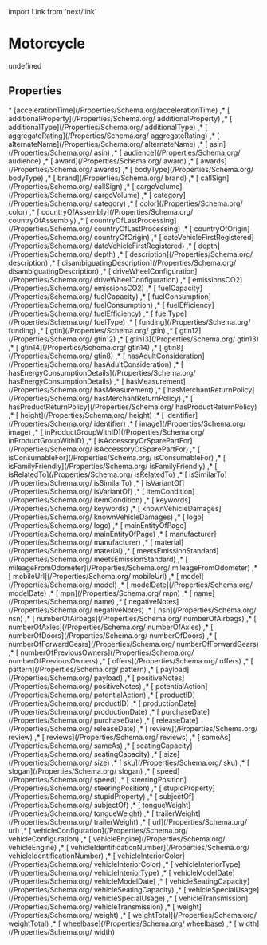 import Link from 'next/link'
# Motorcycle

undefined

## Properties

<Grid>
* [accelerationTime](/Properties/Schema.org/accelerationTime)
,* [ additionalProperty](/Properties/Schema.org/ additionalProperty)
,* [ additionalType](/Properties/Schema.org/ additionalType)
,* [ aggregateRating](/Properties/Schema.org/ aggregateRating)
,* [ alternateName](/Properties/Schema.org/ alternateName)
,* [ asin](/Properties/Schema.org/ asin)
,* [ audience](/Properties/Schema.org/ audience)
,* [ award](/Properties/Schema.org/ award)
,* [ awards](/Properties/Schema.org/ awards)
,* [ bodyType](/Properties/Schema.org/ bodyType)
,* [ brand](/Properties/Schema.org/ brand)
,* [ callSign](/Properties/Schema.org/ callSign)
,* [ cargoVolume](/Properties/Schema.org/ cargoVolume)
,* [ category](/Properties/Schema.org/ category)
,* [ color](/Properties/Schema.org/ color)
,* [ countryOfAssembly](/Properties/Schema.org/ countryOfAssembly)
,* [ countryOfLastProcessing](/Properties/Schema.org/ countryOfLastProcessing)
,* [ countryOfOrigin](/Properties/Schema.org/ countryOfOrigin)
,* [ dateVehicleFirstRegistered](/Properties/Schema.org/ dateVehicleFirstRegistered)
,* [ depth](/Properties/Schema.org/ depth)
,* [ description](/Properties/Schema.org/ description)
,* [ disambiguatingDescription](/Properties/Schema.org/ disambiguatingDescription)
,* [ driveWheelConfiguration](/Properties/Schema.org/ driveWheelConfiguration)
,* [ emissionsCO2](/Properties/Schema.org/ emissionsCO2)
,* [ fuelCapacity](/Properties/Schema.org/ fuelCapacity)
,* [ fuelConsumption](/Properties/Schema.org/ fuelConsumption)
,* [ fuelEfficiency](/Properties/Schema.org/ fuelEfficiency)
,* [ fuelType](/Properties/Schema.org/ fuelType)
,* [ funding](/Properties/Schema.org/ funding)
,* [ gtin](/Properties/Schema.org/ gtin)
,* [ gtin12](/Properties/Schema.org/ gtin12)
,* [ gtin13](/Properties/Schema.org/ gtin13)
,* [ gtin14](/Properties/Schema.org/ gtin14)
,* [ gtin8](/Properties/Schema.org/ gtin8)
,* [ hasAdultConsideration](/Properties/Schema.org/ hasAdultConsideration)
,* [ hasEnergyConsumptionDetails](/Properties/Schema.org/ hasEnergyConsumptionDetails)
,* [ hasMeasurement](/Properties/Schema.org/ hasMeasurement)
,* [ hasMerchantReturnPolicy](/Properties/Schema.org/ hasMerchantReturnPolicy)
,* [ hasProductReturnPolicy](/Properties/Schema.org/ hasProductReturnPolicy)
,* [ height](/Properties/Schema.org/ height)
,* [ identifier](/Properties/Schema.org/ identifier)
,* [ image](/Properties/Schema.org/ image)
,* [ inProductGroupWithID](/Properties/Schema.org/ inProductGroupWithID)
,* [ isAccessoryOrSparePartFor](/Properties/Schema.org/ isAccessoryOrSparePartFor)
,* [ isConsumableFor](/Properties/Schema.org/ isConsumableFor)
,* [ isFamilyFriendly](/Properties/Schema.org/ isFamilyFriendly)
,* [ isRelatedTo](/Properties/Schema.org/ isRelatedTo)
,* [ isSimilarTo](/Properties/Schema.org/ isSimilarTo)
,* [ isVariantOf](/Properties/Schema.org/ isVariantOf)
,* [ itemCondition](/Properties/Schema.org/ itemCondition)
,* [ keywords](/Properties/Schema.org/ keywords)
,* [ knownVehicleDamages](/Properties/Schema.org/ knownVehicleDamages)
,* [ logo](/Properties/Schema.org/ logo)
,* [ mainEntityOfPage](/Properties/Schema.org/ mainEntityOfPage)
,* [ manufacturer](/Properties/Schema.org/ manufacturer)
,* [ material](/Properties/Schema.org/ material)
,* [ meetsEmissionStandard](/Properties/Schema.org/ meetsEmissionStandard)
,* [ mileageFromOdometer](/Properties/Schema.org/ mileageFromOdometer)
,* [ mobileUrl](/Properties/Schema.org/ mobileUrl)
,* [ model](/Properties/Schema.org/ model)
,* [ modelDate](/Properties/Schema.org/ modelDate)
,* [ mpn](/Properties/Schema.org/ mpn)
,* [ name](/Properties/Schema.org/ name)
,* [ negativeNotes](/Properties/Schema.org/ negativeNotes)
,* [ nsn](/Properties/Schema.org/ nsn)
,* [ numberOfAirbags](/Properties/Schema.org/ numberOfAirbags)
,* [ numberOfAxles](/Properties/Schema.org/ numberOfAxles)
,* [ numberOfDoors](/Properties/Schema.org/ numberOfDoors)
,* [ numberOfForwardGears](/Properties/Schema.org/ numberOfForwardGears)
,* [ numberOfPreviousOwners](/Properties/Schema.org/ numberOfPreviousOwners)
,* [ offers](/Properties/Schema.org/ offers)
,* [ pattern](/Properties/Schema.org/ pattern)
,* [ payload](/Properties/Schema.org/ payload)
,* [ positiveNotes](/Properties/Schema.org/ positiveNotes)
,* [ potentialAction](/Properties/Schema.org/ potentialAction)
,* [ productID](/Properties/Schema.org/ productID)
,* [ productionDate](/Properties/Schema.org/ productionDate)
,* [ purchaseDate](/Properties/Schema.org/ purchaseDate)
,* [ releaseDate](/Properties/Schema.org/ releaseDate)
,* [ review](/Properties/Schema.org/ review)
,* [ reviews](/Properties/Schema.org/ reviews)
,* [ sameAs](/Properties/Schema.org/ sameAs)
,* [ seatingCapacity](/Properties/Schema.org/ seatingCapacity)
,* [ size](/Properties/Schema.org/ size)
,* [ sku](/Properties/Schema.org/ sku)
,* [ slogan](/Properties/Schema.org/ slogan)
,* [ speed](/Properties/Schema.org/ speed)
,* [ steeringPosition](/Properties/Schema.org/ steeringPosition)
,* [ stupidProperty](/Properties/Schema.org/ stupidProperty)
,* [ subjectOf](/Properties/Schema.org/ subjectOf)
,* [ tongueWeight](/Properties/Schema.org/ tongueWeight)
,* [ trailerWeight](/Properties/Schema.org/ trailerWeight)
,* [ url](/Properties/Schema.org/ url)
,* [ vehicleConfiguration](/Properties/Schema.org/ vehicleConfiguration)
,* [ vehicleEngine](/Properties/Schema.org/ vehicleEngine)
,* [ vehicleIdentificationNumber](/Properties/Schema.org/ vehicleIdentificationNumber)
,* [ vehicleInteriorColor](/Properties/Schema.org/ vehicleInteriorColor)
,* [ vehicleInteriorType](/Properties/Schema.org/ vehicleInteriorType)
,* [ vehicleModelDate](/Properties/Schema.org/ vehicleModelDate)
,* [ vehicleSeatingCapacity](/Properties/Schema.org/ vehicleSeatingCapacity)
,* [ vehicleSpecialUsage](/Properties/Schema.org/ vehicleSpecialUsage)
,* [ vehicleTransmission](/Properties/Schema.org/ vehicleTransmission)
,* [ weight](/Properties/Schema.org/ weight)
,* [ weightTotal](/Properties/Schema.org/ weightTotal)
,* [ wheelbase](/Properties/Schema.org/ wheelbase)
,* [ width](/Properties/Schema.org/ width)

</Grid>

